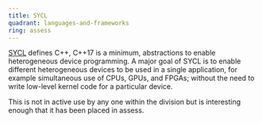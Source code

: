 ```yaml
---
title: SYCL
quadrant: languages-and-frameworks
ring: assess
---
```


[SYCL](https://www.khronos.org/sycl/) defines C++, C++17 is a minimum, abstractions
to enable heterogeneous device programming. A major goal of SYCL is to enable different
heterogeneous devices to be used in a single application, for example
simultaneous use of CPUs, GPUs, and FPGAs; without the need to write low-level
kernel code for a particular device.

This is not in active use by any one within the division but is interesting
enough that it has been placed in assess.

